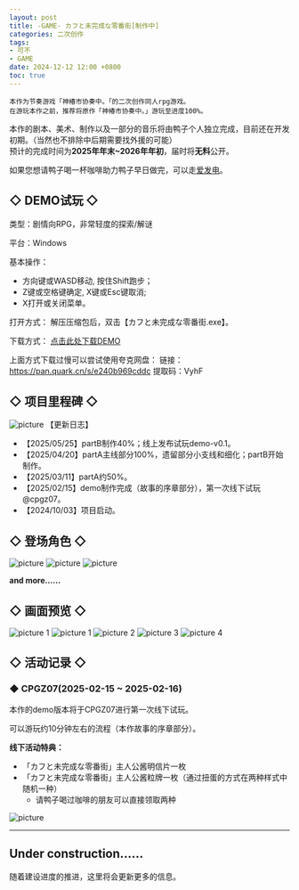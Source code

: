 ```yaml
---
layout: post
title: -GAME- カフと未完成な零番街[制作中]
categories: 二次创作
tags:
- 可不
- GAME
date: 2024-12-12 12:00 +0800
toc: true
---
```

```
本作为节奏游戏「神椿市协奏中。「的二次创作同人rpg游戏。
在游玩本作之前，推荐将原作「神椿市协奏中。」游玩至进度100%。
```
本作的剧本、美术、制作以及一部分的音乐将由鸭子个人独立完成，目前还在开发初期。（当然也不排除中后期需要找外援的可能）<br/>
预计的完成时间为<b>2025年年末~2026年年初</b>，届时将<b>无料</b>公开。<br/>

如果您想请鸭子喝一杯咖啡助力鸭子早日做完，可以走[爱发电](https://afdian.com/a/fukamikamo)。

## ◇ DEMO试玩 ◇
类型：剧情向RPG，非常轻度的探索/解谜

平台：Windows

基本操作：

* 方向键或WASD移动, 按住Shift跑步；
* Z键或空格键确定, X键或Esc键取消;
* X打开或关闭菜单。

打开方式：
解压压缩包后，双击【カフと未完成な零番街.exe】。

下载方式：
[点击此处下载DEMO](https://github.com/BG233/fukamikamo-blog/releases/download/demo_v0.1/DEMO.KafuInAreaZero_v0.1.zip)

上面方式下载过慢可以尝试使用夸克网盘：
链接：https://pan.quark.cn/s/e240b969cddc
提取码：VyhF

## ◇ 项目里程碑 ◇
![picture](/fukamikamo-blog/assets/posts/kafu-in-area-0/9-1.png)
【更新日志】
* 【2025/05/25】partB制作40%；线上发布试玩demo-v0.1。
* 【2025/04/20】partA主线部分100%，遗留部分小支线和细化；partB开始制作。
* 【2025/03/11】partA约50%。
* 【2025/02/15】demo制作完成（故事的序章部分），第一次线下试玩@cpgz07。
* 【2024/10/03】项目启动。

## ◇ 登场角色 ◇
![picture](/fukamikamo-blog/assets/posts/kafu-in-area-0/5.png)
![picture](/fukamikamo-blog/assets/posts/kafu-in-area-0/6.png)
![picture](/fukamikamo-blog/assets/posts/kafu-in-area-0/7.png)

<b>and more……</b>
<br/>

## ◇ 画面预览 ◇
![picture 1](/fukamikamo-blog/assets/posts/kafu-in-area-0/8.png)
![picture 1](/fukamikamo-blog/assets/posts/kafu-in-area-0/1.png)
![picture 2](/fukamikamo-blog/assets/posts/kafu-in-area-0/2.png)
![picture 3](/fukamikamo-blog/assets/posts/kafu-in-area-0/3.png)
![picture 4](/fukamikamo-blog/assets/posts/kafu-in-area-0/4.png)

## ◇ 活动记录 ◇
### ◆ CPGZ07(2025-02-15 ~ 2025-02-16)
本作的demo版本将于CPGZ07进行第一次线下试玩。

可以游玩约10分钟左右的流程（本作故事的序章部分）。

<b>线下活动特典：</b>
* 「カフと未完成な零番街」主人公酱明信片一枚
* 「カフと未完成な零番街」主人公酱粒牌一枚（通过扭蛋的方式在两种样式中随机一种）
  * 请鸭子喝过咖啡的朋友可以直接领取两种
  
![picture](/fukamikamo-blog/assets/posts/kafu-in-area-0/event-1.png)

---


## Under construction……
随着建设进度的推进，这里将会更新更多的信息。